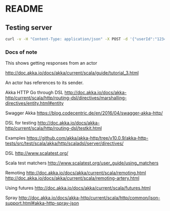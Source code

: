 # README

## Testing server

```sh
curl -v -H "Content-Type: application/json" -X POST -d '{"userId":"1234"}' http://localhost:8080/tags
```

### Docs of note


This shows getting responses from an actor

http://doc.akka.io/docs/akka/current/scala/guide/tutorial_3.html

An actor has references to its sender.


Akka HTTP Go through DSL
http://doc.akka.io/docs/akka-http/current/scala/http/routing-dsl/directives/marshalling-directives/entity.html#entity


Swagger Akka
https://blog.codecentric.de/en/2016/04/swagger-akka-http/



DSL for testing
http://doc.akka.io/docs/akka-http/current/scala/http/routing-dsl/testkit.html

Examples
https://github.com/akka/akka-http/tree/v10.0.9/akka-http-tests/src/test/scala/akka/http/scaladsl/server/directives/

DSL
http://www.scalatest.org/

Scala test matchers
http://www.scalatest.org/user_guide/using_matchers

Remoting
http://doc.akka.io/docs/akka/current/scala/remoting.html
http://doc.akka.io/docs/akka/current/scala/remoting-artery.html

Using futures
http://doc.akka.io/docs/akka/current/scala/futures.html

Spray
http://doc.akka.io/docs/akka-http/current/scala/http/common/json-support.html#akka-http-spray-json